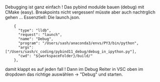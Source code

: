 Debugging ist ganz einfach ! 
Das pybind modulde bauen (debug) mit CMake (easy).
Breakpoints nicht vergessen! müsste aber auch nachtrglich gehen ...
Essenztiell: Die launch.json. 
```
    {
      "type": "lldb",
      "request": "launch",
      "name": "Debug",
      "program": "/Users/sash/anaconda3/envs/PY3/bin/python",
      "args": ["/Users/sash/c_coding/pybind11_debug/debug_in_ipython.py"],
      "cwd": "${workspaceFolder}/build/"
    },
```
damit klappt es auf jeden fall !
Dann im Debug Reiter in VSC oben im dropdown das richtige auswählen -> "Debug" und starten.